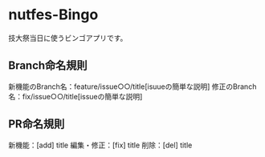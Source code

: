 # nutfes-Bingo
技大祭当日に使うビンゴアプリです。

## Branch命名規則
新機能のBranch名：feature/issue○○/title[isuueの簡単な説明]
修正のBranch名：fix/issue○○/title[issueの簡単な説明]
 
## PR命名規則
新機能：[add] title
編集・修正：[fix] title
削除：[del] title
